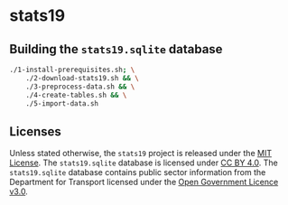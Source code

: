 # stats19

## Building the `stats19.sqlite` database

```sh
./1-install-prerequisites.sh; \
    ./2-download-stats19.sh && \
    ./3-preprocess-data.sh && \
    ./4-create-tables.sh && \
    ./5-import-data.sh
```
## Licenses

Unless stated otherwise, the `stats19` project is released under the
[MIT License](LICENSE.txt). The `stats19.sqlite` database is licensed
under [CC BY 4.0](CC-BY-4.0.md). The `stats19.sqlite` database contains
public sector information from the Department for Transport licensed
under the [Open Government Licence v3.0](OGL-3.0.md).
